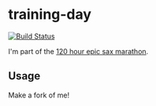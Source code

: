 # training-day

[![Build Status](https://travis-ci.com/ziyunli/training-day.svg?branch=master)](https://travis-ci.com/ziyunli/training-day)

I'm part of the [120 hour epic sax marathon](http://iloveponies.github.com/120-hour-epic-sax-marathon/).

## Usage

Make a fork of me!
